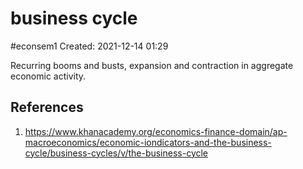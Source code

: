 # business cycle
#econsem1 
Created: 2021-12-14 01:29

Recurring booms and busts, expansion and contraction in aggregate economic activity. 

## References
1. https://www.khanacademy.org/economics-finance-domain/ap-macroeconomics/economic-iondicators-and-the-business-cycle/business-cycles/v/the-business-cycle